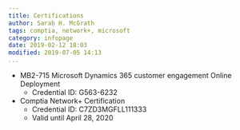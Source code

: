 ```yaml
---
title: Certifications
author: Sarah H. McGrath
tags: comptia, network+, microsoft
category: infopage
date: 2019-02-12 18:03
modified: 2019-07-05 14:13
...
```


- MB2-715 Microsoft Dynamics 365 customer engagement Online Deployment
    - Credential ID: G563-6232
- Comptia Network+ Certification
    - Credential ID: C7ZD3MGFLL111333
    - Valid until April 28, 2020
